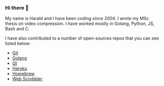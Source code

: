 ### Hi there 👋

My name is Harald and I have been coding since 2004. I wrote my MSc thesis on video compression. I have worked mostly in Golang, Python, JS, Bash and C.

I have also contributed to a number of open-sources repos that you can see listed below:
- [Git](https://github.com/git/git/commits/master?author=HaraldNordgren)
- [Golang](https://github.com/golang/go/commits/master?author=HaraldNordgren)
- [Qt](https://github.com/qt/qtbase/commits/dev?author=HaraldNordgren)
- [Heroku](https://github.com/heroku/heroku-apps/commits/master?author=HaraldNordgren)
- [Homebrew](https://github.com/Homebrew/brew/commits/master?author=HaraldNordgren)
- [Web Scrobbler](https://github.com/web-scrobbler/web-scrobbler/commits/master?author=HaraldNordgren)

